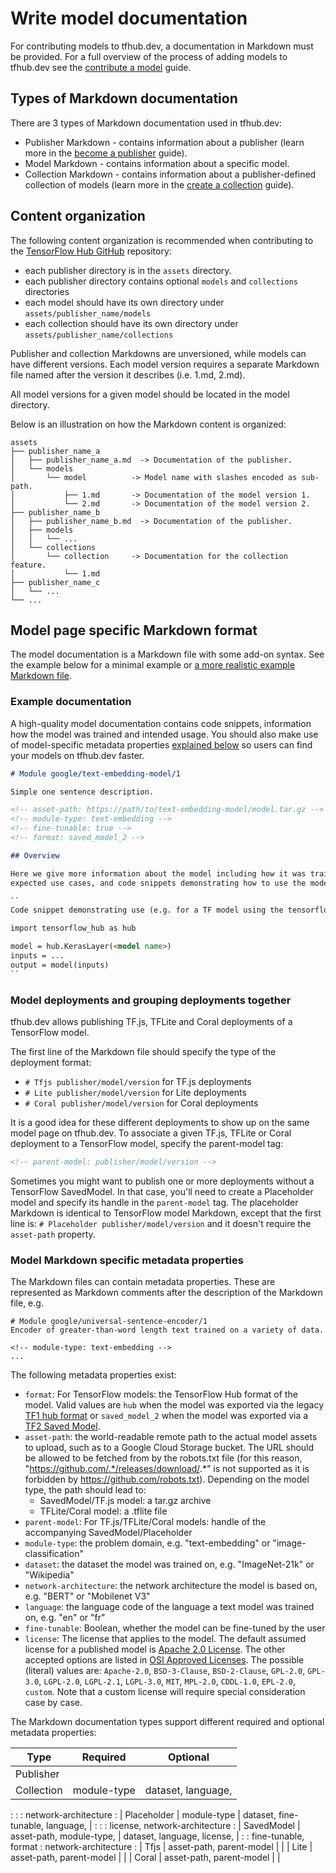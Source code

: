 <!--* freshness: { owner: 'wgierke' reviewed: '2021-02-25' review_interval: '3 months' } *-->

# Write model documentation

For contributing models to tfhub.dev, a documentation in Markdown must be
provided. For a full overview of the process of adding models to tfhub.dev see
the [contribute a model](contribute_a_model.md) guide.

## Types of Markdown documentation

There are 3 types of Markdown documentation used in tfhub.dev:

*   Publisher Markdown - contains information about a publisher (learn more in
    the [become a publisher](publish.md) guide).
*   Model Markdown - contains information about a specific model.
*   Collection Markdown - contains information about a publisher-defined
    collection of models (learn more in the
    [create a collection](creating_a_collection.md) guide).

## Content organization

The following content organization is recommended when contributing to the
[TensorFlow Hub GitHub](https://github.com/tensorflow/hub) repository:

*   each publisher directory is in the `assets` directory.
*   each publisher directory contains optional `models` and `collections`
    directories
*   each model should have its own directory under
    `assets/publisher_name/models`
*   each collection should have its own directory under
    `assets/publisher_name/collections`

Publisher and collection Markdowns are unversioned, while models can have
different versions. Each model version requires a separate Markdown file named
after the version it describes (i.e. 1.md, 2.md).

All model versions for a given model should be located in the model directory.

Below is an illustration on how the Markdown content is organized:

```
assets
├── publisher_name_a
│   ├── publisher_name_a.md  -> Documentation of the publisher.
│   └── models
│       └── model          -> Model name with slashes encoded as sub-path.
│           ├── 1.md       -> Documentation of the model version 1.
│           └── 2.md       -> Documentation of the model version 2.
├── publisher_name_b
│   ├── publisher_name_b.md  -> Documentation of the publisher.
│   ├── models
│   │   └── ...
│   └── collections
│       └── collection     -> Documentation for the collection feature.
│           └── 1.md
├── publisher_name_c
│   └── ...
└── ...
```

## Model page specific Markdown format

The model documentation is a Markdown file with some add-on syntax. See the
example below for a minimal example or
[a more realistic example Markdown file](https://github.com/tensorflow/tfhub.dev/blob/master/examples/docs/tf2_model_example.md).

### Example documentation

A high-quality model documentation contains code snippets, information how the
model was trained and intended usage. You should also make use of model-specific
metadata properties
[explained below](#model-markdown-specific-metadata-properties) so users can
find your models on tfhub.dev faster.

```markdown
# Module google/text-embedding-model/1

Simple one sentence description.

<!-- asset-path: https://path/to/text-embedding-model/model.tar.gz -->
<!-- module-type: text-embedding -->
<!-- fine-tunable: true -->
<!-- format: saved_model_2 -->

## Overview

Here we give more information about the model including how it was trained,
expected use cases, and code snippets demonstrating how to use the model:

``
Code snippet demonstrating use (e.g. for a TF model using the tensorflow_hub library)

import tensorflow_hub as hub

model = hub.KerasLayer(<model name>)
inputs = ...
output = model(inputs)
``
```

### Model deployments and grouping deployments together

tfhub.dev allows publishing TF.js, TFLite and Coral deployments of a TensorFlow
model.

The first line of the Markdown file should specify the type of the deployment
format:

*   `# Tfjs publisher/model/version` for TF.js deployments
*   `# Lite publisher/model/version` for Lite deployments
*   `# Coral publisher/model/version` for Coral deployments

It is a good idea for these different deployments to show up on the same model
page on tfhub.dev. To associate a given TF.js, TFLite or Coral deployment to a
TensorFlow model, specify the parent-model tag:

```markdown
<!-- parent-model: publisher/model/version -->
```

Sometimes you might want to publish one or more deployments without a TensorFlow
SavedModel. In that case, you'll need to create a Placeholder model and specify
its handle in the `parent-model` tag. The placeholder Markdown is identical to
TensorFlow model Markdown, except that the first line is: `# Placeholder
publisher/model/version` and it doesn't require the `asset-path` property.

### Model Markdown specific metadata properties

The Markdown files can contain metadata properties. These are represented as
Markdown comments after the description of the Markdown file, e.g.

```
# Module google/universal-sentence-encoder/1
Encoder of greater-than-word length text trained on a variety of data.

<!-- module-type: text-embedding -->
...
```

The following metadata properties exist:

*   `format`: For TensorFlow models: the TensorFlow Hub format of the model.
    Valid values are `hub` when the model was exported via the legacy
    [TF1 hub format](exporting_hub_format.md) or `saved_model_2` when the model
    was exported via a [TF2 Saved Model](exporting_tf2_saved_model.md).
*   `asset-path`: the world-readable remote path to the actual model assets to
    upload, such as to a Google Cloud Storage bucket. The URL should be allowed
    to be fetched from by the robots.txt file (for this reason,
    "https://github.com/.*/releases/download/.*" is not supported as it is
    forbidden by https://github.com/robots.txt). Depending on the model type,
    the path should lead to:
    *   SavedModel/TF.js model: a tar.gz archive
    *   TFLite/Coral model: a .tflite file
*   `parent-model`: For TF.js/TFLite/Coral models: handle of the accompanying
    SavedModel/Placeholder
*   `module-type`: the problem domain, e.g. "text-embedding" or
    "image-classification"
*   `dataset`: the dataset the model was trained on, e.g. "ImageNet-21k" or
    "Wikipedia"
*   `network-architecture`: the network architecture the model is based on, e.g.
    "BERT" or "Mobilenet V3"
*   `language`: the language code of the language a text model was trained on,
    e.g. "en" or "fr"
*   `fine-tunable`: Boolean, whether the model can be fine-tuned by the user
*   `license`: The license that applies to the model. The default assumed
    license for a published model is
    [Apache 2.0 License](https://opensource.org/licenses/Apache-2.0). The other
    accepted options are listed in
    [OSI Approved Licenses](https://opensource.org/licenses). The possible
    (literal) values are: `Apache-2.0`, `BSD-3-Clause`, `BSD-2-Clause`,
    `GPL-2.0`, `GPL-3.0`, `LGPL-2.0`, `LGPL-2.1`, `LGPL-3.0`, `MIT`, `MPL-2.0`,
    `CDDL-1.0`, `EPL-2.0`, `custom`. Note that a custom license will require
    special consideration case by case.

The Markdown documentation types support different required and optional
metadata properties:

| Type        | Required                 | Optional                         |
| ----------- | ------------------------ | -------------------------------- |
| Publisher   |                          |                                  |
| Collection  | module-type              | dataset, language,               |
:             :                          : network-architecture             :
| Placeholder | module-type              | dataset, fine-tunable, language, |
:             :                          : license, network-architecture    :
| SavedModel  | asset-path, module-type, | dataset, language, license,      |
:             : fine-tunable, format     : network-architecture             :
| Tfjs        | asset-path, parent-model |                                  |
| Lite        | asset-path, parent-model |                                  |
| Coral       | asset-path, parent-model |                                  |
